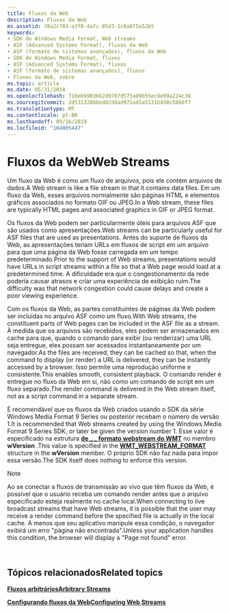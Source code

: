 ```yaml
---
title: Fluxos da Web
description: Fluxos da Web
ms.assetid: 78a2c703-a3f8-4afc-85d3-1c0a8f5a52b5
keywords:
- SDK do Windows Media Format, Web streams
- ASF (Advanced Systems Format), fluxos da Web
- ASF (formato de sistemas avançados), fluxos da Web
- SDK do Windows Media Format, fluxos
- ASF (Advanced Systems Format), fluxos
- ASF (formato de sistemas avançados), fluxos
- Fluxos da Web, sobre
ms.topic: article
ms.date: 05/31/2018
ms.openlocfilehash: 710eb9903662d9707d575a09b55ec8e99a224c38
ms.sourcegitcommit: 2d531328b6ed82d4ad971a45a5131b430c5866f7
ms.translationtype: MT
ms.contentlocale: pt-BR
ms.lasthandoff: 09/16/2019
ms.locfileid: "104005447"
---
```

# <a name="web-streams"></a><span data-ttu-id="679dd-110">Fluxos da Web</span><span class="sxs-lookup"><span data-stu-id="679dd-110">Web Streams</span></span>

<span data-ttu-id="679dd-111">Um fluxo da Web é como um fluxo de arquivos, pois ele contém arquivos de dados.</span><span class="sxs-lookup"><span data-stu-id="679dd-111">A Web stream is like a file stream in that it contains data files.</span></span> <span data-ttu-id="679dd-112">Em um fluxo da Web, esses arquivos normalmente são páginas HTML e elementos gráficos associados no formato GIF ou JPEG.</span><span class="sxs-lookup"><span data-stu-id="679dd-112">In a Web stream, these files are typically HTML pages and associated graphics in GIF or JPEG format.</span></span>

<span data-ttu-id="679dd-113">Os fluxos da Web podem ser particularmente úteis para arquivos ASF que são usados como apresentações.</span><span class="sxs-lookup"><span data-stu-id="679dd-113">Web streams can be particularly useful for ASF files that are used as presentations.</span></span> <span data-ttu-id="679dd-114">Antes do suporte de fluxos da Web, as apresentações teriam URLs em fluxos de script em um arquivo para que uma página da Web fosse carregada em um tempo predeterminado.</span><span class="sxs-lookup"><span data-stu-id="679dd-114">Prior to the support of Web streams, presentations would have URLs in script streams within a file so that a Web page would load at a predetermined time.</span></span> <span data-ttu-id="679dd-115">A dificuldade era que o congestionamento da rede poderia causar atrasos e criar uma experiência de exibição ruim.</span><span class="sxs-lookup"><span data-stu-id="679dd-115">The difficulty was that network congestion could cause delays and create a poor viewing experience.</span></span>

<span data-ttu-id="679dd-116">Com os fluxos da Web, as partes constituintes de páginas da Web podem ser incluídas no arquivo ASF como um fluxo.</span><span class="sxs-lookup"><span data-stu-id="679dd-116">With Web streams, the constituent parts of Web pages can be included in the ASF file as a stream.</span></span> <span data-ttu-id="679dd-117">À medida que os arquivos são recebidos, eles podem ser armazenados em cache para que, quando o comando para exibir (ou renderizar) uma URL seja entregue, eles possam ser acessados instantaneamente por um navegador.</span><span class="sxs-lookup"><span data-stu-id="679dd-117">As the files are received, they can be cached so that, when the command to display (or render) a URL is delivered, they can be instantly accessed by a browser.</span></span> <span data-ttu-id="679dd-118">Isso permite uma reprodução uniforme e consistente.</span><span class="sxs-lookup"><span data-stu-id="679dd-118">This enables smooth, consistent playback.</span></span> <span data-ttu-id="679dd-119">O comando render é entregue no fluxo da Web em si, não como um comando de script em um fluxo separado.</span><span class="sxs-lookup"><span data-stu-id="679dd-119">The render command is delivered in the Web stream itself, not as a script command in a separate stream.</span></span>

<span data-ttu-id="679dd-120">É recomendável que os fluxos da Web criados usando o SDK da série Windows Media Format 9 Series ou posterior recebam o número de versão 1.</span><span class="sxs-lookup"><span data-stu-id="679dd-120">It is recommended that Web streams created by using the Windows Media Format 9 Series SDK, or later be given the version number 1.</span></span> <span data-ttu-id="679dd-121">Esse valor é especificado na estrutura [**de \_ \_ formato webstream do WMT**](/previous-versions/windows/desktop/api/Wmsdkidl/ns-wmsdkidl-wmt_webstream_format) no membro **wVersion** .</span><span class="sxs-lookup"><span data-stu-id="679dd-121">This value is specified in the [**WMT\_WEBSTREAM\_FORMAT**](/previous-versions/windows/desktop/api/Wmsdkidl/ns-wmsdkidl-wmt_webstream_format) structure in the **wVersion** member.</span></span> <span data-ttu-id="679dd-122">O próprio SDK não faz nada para impor essa versão.</span><span class="sxs-lookup"><span data-stu-id="679dd-122">The SDK itself does nothing to enforce this version.</span></span>

> [!Note]  
> <span data-ttu-id="679dd-123">Ao se conectar a fluxos de transmissão ao vivo que têm fluxos da Web, é possível que o usuário receba um comando render antes que o arquivo especificado esteja realmente no cache local.</span><span class="sxs-lookup"><span data-stu-id="679dd-123">When connecting to live broadcast streams that have Web streams, it is possible that the user may receive a render command before the specified file is actually in the local cache.</span></span> <span data-ttu-id="679dd-124">A menos que seu aplicativo manipule essa condição, o navegador exibirá um erro "página não encontrada".</span><span class="sxs-lookup"><span data-stu-id="679dd-124">Unless your application handles this condition, the browser will display a "Page not found" error.</span></span>

 

## <a name="related-topics"></a><span data-ttu-id="679dd-125">Tópicos relacionados</span><span class="sxs-lookup"><span data-stu-id="679dd-125">Related topics</span></span>

<dl> <dt>

[<span data-ttu-id="679dd-126">**Fluxos arbitrários**</span><span class="sxs-lookup"><span data-stu-id="679dd-126">**Arbitrary Streams**</span></span>](arbitrary-streams.md)
</dt> <dt>

[<span data-ttu-id="679dd-127">**Configurando fluxos da Web**</span><span class="sxs-lookup"><span data-stu-id="679dd-127">**Configuring Web Streams**</span></span>](configuring-web-streams.md)
</dt> </dl>

 

 




